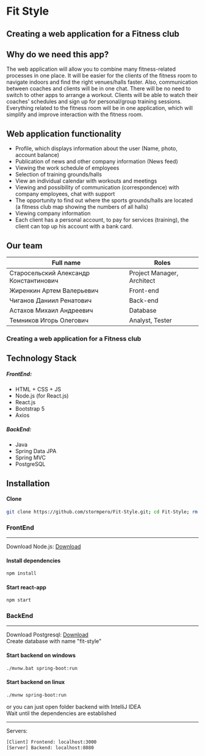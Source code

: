 # Fit Style

## Creating a web application for a Fitness club  

## Why do we need this app?
The web application will allow you to combine many fitness-related processes in one place. It will be easier for the clients of the fitness room to navigate indoors and find the right venues/halls faster. Also, communication between coaches and clients will be in one chat. There will be no need to switch to other apps to arrange a workout. Clients will be able to watch their coaches' schedules and sign up for personal/group training sessions. Everything related to the fitness room will be in one application, which will simplify and improve interaction with the fitness room.

## Web application functionality
- Profile, which displays information about the user (Name, photo, account balance)  
- Publication of news and other company information (News feed)  
- Viewing the work schedule of employees  
- Selection of training grounds/halls  
- View an individual calendar with workouts and meetings  
- Viewing and possibility of communication (correspondence) with company employees, chat with support  
- The opportunity to find out where the sports grounds/halls are located (a fitness club map showing the numbers of all halls)  
- Viewing company information  
- Each client has a personal account, to pay for services (training), the client can top up his account with a bank card.  

## Our team

| Full name  | Roles |
| ------------- | ------------- |
| Старосельский Александр Константинович | Project Manager, Architect  |
| Жиренкин Артем Валерьевич | Front-end  |
| Чиганов Даниил Ренатович | Back-end  |
| Астахов Михаил Андреевич | Database  |
| Темников Игорь Олегович | Analyst, Tester  |

### Creating a web application for a Fitness club

## Technology Stack
##### FrontEnd:
- HTML + CSS + JS
- Node.js (for React.js)
- React.js 
- Bootstrap 5
- Axios
##### BackEnd:
- Java
- Spring Data JPA
- Spring MVC
- PostgreSQL 


## Installation 

#### Clone
```sh
git clone https://github.com/stormpero/Fit-Style.git; cd Fit-Style; rm readme.md 
```
### FrontEnd  
----
Download Node.js: [Download](https://nodejs.org/en/ "Node.js =)")
#### Install dependencies
```sh
npm install
```
#### Start react-app
```sh
npm start
```

### BackEnd  
----
Download Postgresql: [Download](https://www.enterprisedb.com/downloads/postgres-postgresql-downloads "Postgresql =)")  
Create database with name "fit-style"

#### Start backend on windows
```sh
./mvnw.bat spring-boot:run
``` 
#### Start backend on linux
```sh
./mvnw spring-boot:run
``` 

or you can just open folder backend with IntelliJ IDEA  
Wait until the dependencies are established  

----
Servers:
```sh
[Client] Frontend: localhost:3000
[Server] Backend: localhost:8080
```

